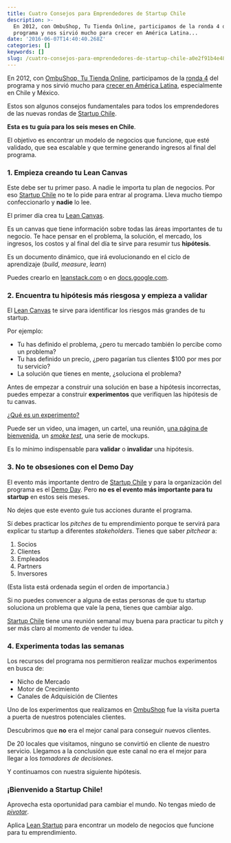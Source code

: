```yaml
---
title: Cuatro Consejos para Emprendedores de Startup Chile
description: >-
  En 2012, con OmbuShop, Tu Tienda Online, participamos de la ronda 4 del
  programa y nos sirvió mucho para crecer en América Latina...
date: '2016-06-07T14:40:40.268Z'
categories: []
keywords: []
slug: /cuatro-consejos-para-emprendedores-de-startup-chile-a0e2f91b4e48
---
```


En 2012, con [OmbuShop, Tu Tienda Online](http://www.ombushop.com/), participamos de la [ronda 4](http://startupchile.org/100-startups-selected-to-comprise-fourth-generation) del programa y nos sirvió mucho para [crecer en América Latina](http://pulsosocial.com/2012/06/25/ombu-shop-entra-a-startup-chile-para-consolidar-crecimiento-en-mexico-y-chile/), especialmente en Chile y México.

Estos son algunos consejos fundamentales para todos los emprendedores de las nuevas rondas de [Startup Chile](http://startupchile.org/).

**Esta es tu guía para los seis meses en Chile**.

El objetivo es encontrar un modelo de negocios que funcione, que esté validado, que sea escalable y que termine generando ingresos al final del programa.

### 1\. Empieza creando tu Lean Canvas

Este debe ser tu primer paso. A nadie le importa tu plan de negocios. Por eso [Startup Chile](http://startupchile.org/) no te lo pide para entrar al programa. Lleva mucho tiempo confeccionarlo y **nadie** lo lee.

El primer día crea tu [Lean Canvas](http://javiermegias.com/blog/2012/10/lean-canvas-lienzo-de-modelos-de-negocio-para-startups-emprendedores).

Es un canvas que tiene información sobre todas las áreas importantes de tu negocio. Te hace pensar en el problema, la solución, el mercado, los ingresos, los costos y al final del día te sirve para resumir tus **hipótesis**.

Es un documento dinámico, que irá evolucionando en el ciclo de aprendizaje (_build_, _measure_, _learn_)

Puedes crearlo en [leanstack.com](https://leanstack.com/) o en [docs.google.com](http://docs.google.com/).

### 2\. Encuentra tu hipótesis más riesgosa y empieza a validar

El [Lean Canvas](https://leanstack.com/) te sirve para identificar los riesgos más grandes de tu startup.

Por ejemplo:

*   Tu has definido el problema, ¿pero tu mercado también lo percibe como un problema?
*   Tu has definido un precio, ¿pero pagarían tus clientes $100 por mes por tu servicio?
*   La solución que tienes en mente, ¿soluciona el problema?

Antes de empezar a construir una solución en base a hipótesis incorrectas, puedes empezar a construir **experimentos** que verifiquen las hipótesis de tu canvas.

[¿Qué es un experimento?](http://www.etagwerker.com/lean-startup/experimentos-en-vez-de-startups.html)

Puede ser un video, una imagen, un cartel, una reunión, [una página de bienvenida](https://www.ombulabs.com/blog/lean-startup/mvp/the-landing-page-mvp.html), un [_smoke test_](http://www.freemium.org/smoke-test/), una serie de mockups.

Es lo mínimo indispensable para **validar** o **invalidar** una hipótesis.

### 3\. No te obsesiones con el Demo Day

El evento más importante dentro de [Startup Chile](http://startupchile.org/) y para la organización del programa es el [Demo Day](http://www.demodaychile.com/). Pero **no es el evento más importante para tu startup** en estos seis meses.

No dejes que este evento guíe tus acciones durante el programa.

Sí debes practicar los _pitches_ de tu emprendimiento porque te servirá para explicar tu startup a diferentes _stakeholders_. Tienes que saber _pitchear_ a:

1.  Socios
2.  Clientes
3.  Empleados
4.  Partners
5.  Inversores

(Esta lista está ordenada según el orden de importancia.)

Si no puedes convencer a alguna de estas personas de que tu startup soluciona un problema que vale la pena, tienes que cambiar algo.

[Startup Chile](http://startupchile.org/) tiene una reunión semanal muy buena para practicar tu pitch y ser más claro al momento de vender tu idea.

### 4\. Experimenta todas las semanas

Los recursos del programa nos permitieron realizar muchos experimentos en busca de:

*   Nicho de Mercado
*   Motor de Crecimiento
*   Canales de Adquisición de Clientes

Uno de los experimentos que realizamos en [OmbuShop](http://www.ombushop.com/) fue la visita puerta a puerta de nuestros potenciales clientes.

Descubrimos que **no** era el mejor canal para conseguir nuevos clientes.

De 20 locales que visitamos, ninguno se convirtió en cliente de nuestro servicio. Llegamos a la conclusión que este canal no era el mejor para llegar a los _tomadores de decisiones_.

Y continuamos con nuestra siguiente hipótesis.

### ¡Bienvenido a Startup Chile!

Aprovecha esta oportunidad para cambiar el mundo. No tengas miedo de [_pivotar_](http://javiermegias.com/blog/2012/05/que-hacer-cuando-el-negocio-se-ha-estancado-cuando-pivotar/).

Aplica [Lean Startup](http://theleanstartup.com/) para encontrar un modelo de negocios que funcione para tu emprendimiento.
